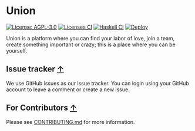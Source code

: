 <!--
 - SPDX-FileCopyrightText: 2021 Union
 -
 - SPDX-License-Identifier: AGPL-3.0-or-later
 -->

# Union

[![License: AGPL-3.0](https://img.shields.io/badge/License-AGPL%203.0-blue.svg)](https://opensource.org/licenses/AGPL-3.0)
[![Licenses CI](https://github.com/union-platform/union-app/actions/workflows/licenses.yml/badge.svg)](https://github.com/union-platform/union-app/actions/workflows/licenses.yml)
[![Haskell CI](https://github.com/union-platform/union-app/actions/workflows/backend.yml/badge.svg)](https://github.com/union-platform/union-app/actions/workflows/backend.yml)
[![Deploy](https://github.com/union-platform/union-app/actions/workflows/deployment.yml/badge.svg)](https://github.com/union-platform/union-app/actions/workflows/deployment.yml)


Union is a platform where you can find your labor of love, join a team, create
something important or crazy; this is a place where you can be yourself.

## Issue tracker [↑](#union)

We use GitHub issues as our issue tracker.
You can login using your GitHub account to leave a comment or create a new issue.

## For Contributors [↑](#union)

Please see [CONTRIBUTING.md](./CONTRIBUTING.md) for more information.
